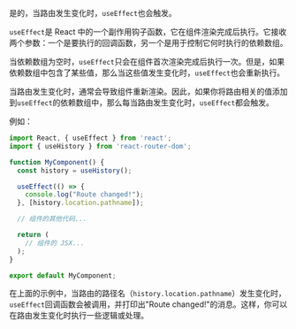 是的，当路由发生变化时，`useEffect`也会触发。

`useEffect`是 React 中的一个副作用钩子函数，它在组件渲染完成后执行。它接收两个参数：一个是要执行的回调函数，另一个是用于控制它何时执行的依赖数组。

当依赖数组为空时，`useEffect`只会在组件首次渲染完成后执行一次。但是，如果依赖数组中包含了某些值，那么当这些值发生变化时，`useEffect`也会重新执行。

当路由发生变化时，通常会导致组件重新渲染。因此，如果你将路由相关的值添加到`useEffect`的依赖数组中，那么每当路由发生变化时，`useEffect`都会触发。

例如：

```jsx
import React, { useEffect } from 'react';
import { useHistory } from 'react-router-dom';

function MyComponent() {
  const history = useHistory();

  useEffect(() => {
    console.log("Route changed!");
  }, [history.location.pathname]);

  // 组件的其他代码...

  return (
    // 组件的 JSX...
  );
}

export default MyComponent;
```

在上面的示例中，当路由的路径名（`history.location.pathname`）发生变化时，`useEffect`回调函数会被调用，并打印出"Route changed!"的消息。这样，你可以在路由发生变化时执行一些逻辑或处理。